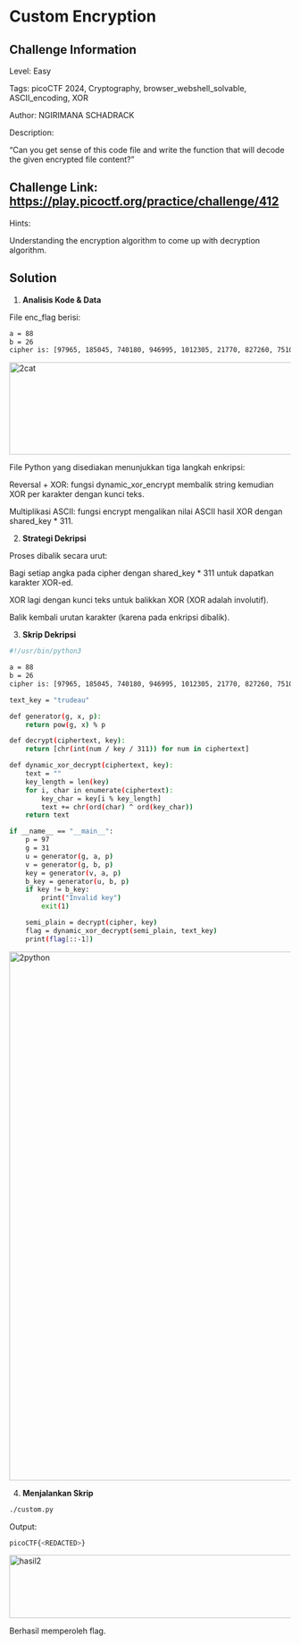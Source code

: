 # Custom Encryption

## Challenge Information

Level: Easy

Tags: picoCTF 2024, Cryptography, browser_webshell_solvable, ASCII_encoding, XOR

Author: NGIRIMANA SCHADRACK

Description:

“Can you get sense of this code file and write the function that will decode the given encrypted file content?”

## Challenge Link: https://play.picoctf.org/practice/challenge/412

Hints:

Understanding the encryption algorithm to come up with decryption algorithm.

## Solution

1. **Analisis Kode & Data**

File enc_flag berisi:
```bash
a = 88
b = 26
cipher is: [97965, 185045, 740180, 946995, 1012305, 21770, 827260, 751065, 718410, 457170, 0, 903455, 228585, 54425, 740180, 0, 239470, 936110, 10885, 674870, 261240, 293895, 65310, 65310, 185045, 65310, 283010, 555135, 348320, 533365, 283010, 76195, 130620, 185045]
```

<img width="1898" height="165" alt="2cat" src="https://github.com/user-attachments/assets/40278899-306b-4c71-b52b-d1a2d8eabcd1" />

File Python yang disediakan menunjukkan tiga langkah enkripsi:

Reversal + XOR: fungsi dynamic_xor_encrypt membalik string kemudian XOR per karakter dengan kunci teks.

Multiplikasi ASCII: fungsi encrypt mengalikan nilai ASCII hasil XOR dengan shared_key * 311.

2. **Strategi Dekripsi**

Proses dibalik secara urut:

Bagi setiap angka pada cipher dengan shared_key * 311 untuk dapatkan karakter XOR-ed.

XOR lagi dengan kunci teks untuk balikkan XOR (XOR adalah involutif).

Balik kembali urutan karakter (karena pada enkripsi dibalik).

3. **Skrip Dekripsi**
```bash
#!/usr/bin/python3

a = 88
b = 26
cipher is: [97965, 185045, 740180, 946995, 1012305, 21770, 827260, 751065, 718410, 457170, 0, 903455, 228585, 54425, 740180, 0, 239470, 936110, 10885, 674870, 261240, 293895, 65310, 65310, 185045, 65310, 283010, 555135, 348320, 533365, 283010, 76195, 130620, 185045]

text_key = "trudeau"

def generator(g, x, p):
    return pow(g, x) % p

def decrypt(ciphertext, key):
    return [chr(int(num / key / 311)) for num in ciphertext]

def dynamic_xor_decrypt(ciphertext, key):
    text = ""
    key_length = len(key)
    for i, char in enumerate(ciphertext):
        key_char = key[i % key_length]
        text += chr(ord(char) ^ ord(key_char))
    return text

if __name__ == "__main__":
    p = 97
    g = 31
    u = generator(g, a, p)
    v = generator(g, b, p)
    key = generator(v, a, p)
    b_key = generator(u, b, p)
    if key != b_key:
        print("Invalid key")
        exit(1)

    semi_plain = decrypt(cipher, key)
    flag = dynamic_xor_decrypt(semi_plain, text_key)
    print(flag[::-1])
```

<img width="1920" height="945" alt="2python" src="https://github.com/user-attachments/assets/c0d74828-f154-41be-9ccb-ca6bc127e8a4" />

4. **Menjalankan Skrip**

```bash
./custom.py
```

Output:
```bash
picoCTF{<REDACTED>}
```

<img width="944" height="113" alt="hasil2" src="https://github.com/user-attachments/assets/91bf644b-b7a8-4d54-be1d-bdf13b4b1bbc" />

Berhasil memperoleh flag.
